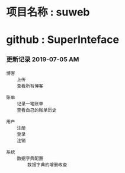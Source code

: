 # 项目名称	:	suweb
# github		:	SuperInteface

### 	更新记录		2019-07-05 AM
	
	博客
		上传
		查看所有博客
	
	账单
		记录一笔账单
		查看自己的账单历史
	
	用户
		注册
		登录
		注销

	系统
		数据字典配置
			数据字典的增删改查		
